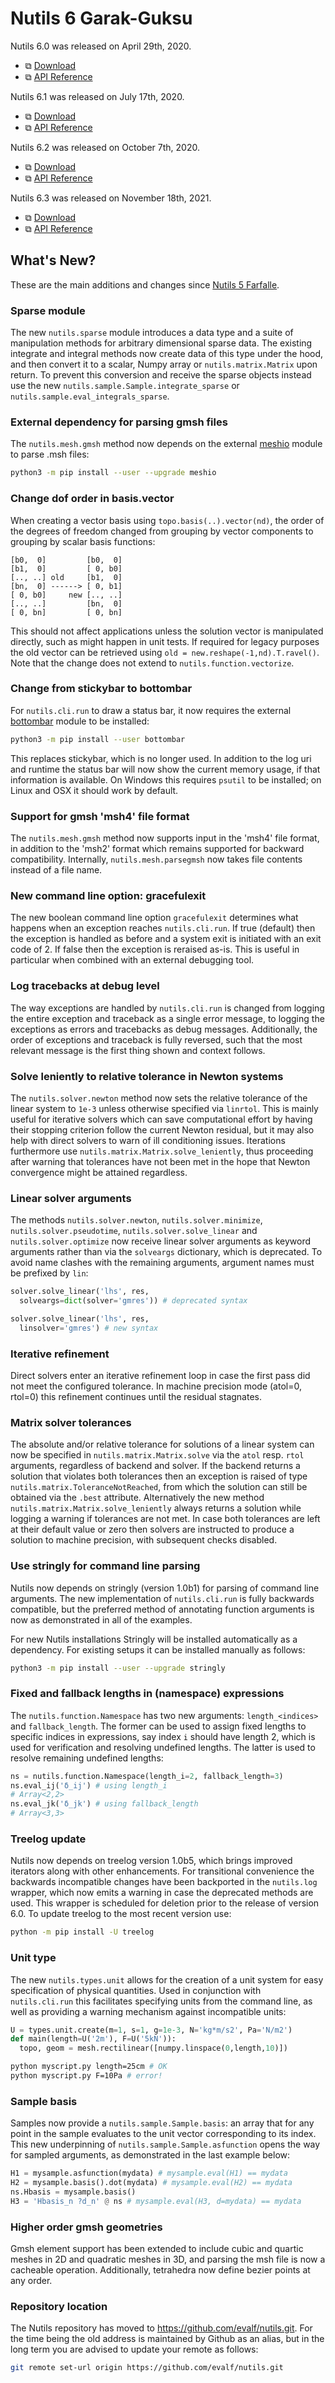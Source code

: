 # Nutils 6 Garak-Guksu

Nutils 6.0 was released on April 29th, 2020.
- ⧉ [Download](https://github.com/evalf/nutils/archive/refs/tags/v6.0.zip)
- ⧉ [API Reference](http://docs.nutils.org/en/v6.0/)

Nutils 6.1 was released on July 17th, 2020.
- ⧉ [Download](https://github.com/evalf/nutils/archive/refs/tags/v6.1.zip)
- ⧉ [API Reference](http://docs.nutils.org/en/v6.1/)

Nutils 6.2 was released on October 7th, 2020.
- ⧉ [Download](https://github.com/evalf/nutils/archive/refs/tags/v6.2.zip)
- ⧉ [API Reference](http://docs.nutils.org/en/v6.2/)

Nutils 6.3 was released on November 18th, 2021.
- ⧉ [Download](https://github.com/evalf/nutils/archive/refs/tags/v6.3.zip)
- ⧉ [API Reference](http://docs.nutils.org/en/v6.3/)

## What's New?

These are the main additions and changes since [Nutils 5
Farfalle](release-5.md).

### Sparse module

The new `nutils.sparse` module introduces a data type and a suite of
manipulation methods for arbitrary dimensional sparse data. The existing
integrate and integral methods now create data of this type under the hood, and
then convert it to a scalar, Numpy array or `nutils.matrix.Matrix` upon return.
To prevent this conversion and receive the sparse objects instead use the new
`nutils.sample.Sample.integrate_sparse` or
`nutils.sample.eval_integrals_sparse`.

### External dependency for parsing gmsh files

The `nutils.mesh.gmsh` method now depends on the external
[meshio](https://github.com/nschloe/meshio) module to parse .msh files:

```sh
python3 -m pip install --user --upgrade meshio
```

### Change dof order in basis.vector

When creating a vector basis using `topo.basis(..).vector(nd)`, the order of
the degrees of freedom changed from grouping by vector components to grouping
by scalar basis functions:

```
[b0,  0]         [b0,  0]
[b1,  0]         [ 0, b0]
[.., ..] old     [b1,  0]
[bn,  0] ------> [ 0, b1]
[ 0, b0]     new [.., ..]
[.., ..]         [bn,  0]
[ 0, bn]         [ 0, bn]
```

This should not affect applications unless the solution vector is manipulated
directly, such as might happen in unit tests. If required for legacy purposes
the old vector can be retrieved using `old = new.reshape(-1,nd).T.ravel()`.
Note that the change does not extend to `nutils.function.vectorize`.

### Change from stickybar to bottombar

For `nutils.cli.run` to draw a status bar, it now requires the external
[bottombar](https://github.com/evalf/bottombar) module to be installed:

```sh
python3 -m pip install --user bottombar
```

This replaces stickybar, which is no longer used. In addition to the log uri
and runtime the status bar will now show the current memory usage, if that
information is available. On Windows this requires `psutil` to be installed; on
Linux and OSX it should work by default.

### Support for gmsh 'msh4' file format

The `nutils.mesh.gmsh` method now supports input in the 'msh4' file format, in
addition to the 'msh2' format which remains supported for backward
compatibility. Internally, `nutils.mesh.parsegmsh` now takes file contents
instead of a file name.

### New command line option: gracefulexit

The new boolean command line option `gracefulexit` determines what happens when
an exception reaches `nutils.cli.run`. If true (default) then the exception is
handled as before and a system exit is initiated with an exit code of 2. If
false then the exception is reraised as-is. This is useful in particular when
combined with an external debugging tool.

### Log tracebacks at debug level

The way exceptions are handled by `nutils.cli.run` is changed from logging the
entire exception and traceback as a single error message, to logging the
exceptions as errors and tracebacks as debug messages. Additionally, the order
of exceptions and traceback is fully reversed, such that the most relevant
message is the first thing shown and context follows.

### Solve leniently to relative tolerance in Newton systems

The `nutils.solver.newton` method now sets the relative tolerance of the linear
system to `1e-3` unless otherwise specified via `linrtol`. This is mainly
useful for iterative solvers which can save computational effort by having
their stopping criterion follow the current Newton residual, but it may also
help with direct solvers to warn of ill conditioning issues. Iterations
furthermore use `nutils.matrix.Matrix.solve_leniently`, thus proceeding after
warning that tolerances have not been met in the hope that Newton convergence
might be attained regardless.

### Linear solver arguments

The methods `nutils.solver.newton`, `nutils.solver.minimize`,
`nutils.solver.pseudotime`, `nutils.solver.solve_linear` and
`nutils.solver.optimize` now receive linear solver arguments as keyword
arguments rather than via the `solveargs` dictionary, which is deprecated. To
avoid name clashes with the remaining arguments, argument names must be
prefixed by `lin`:

```python
solver.solve_linear('lhs', res,
  solveargs=dict(solver='gmres')) # deprecated syntax

solver.solve_linear('lhs', res,
  linsolver='gmres') # new syntax
```

### Iterative refinement

Direct solvers enter an iterative refinement loop in case the first pass did
not meet the configured tolerance. In machine precision mode (atol=0, rtol=0)
this refinement continues until the residual stagnates.

### Matrix solver tolerances

The absolute and/or relative tolerance for solutions of a linear system can now
be specified in `nutils.matrix.Matrix.solve` via the `atol` resp. `rtol`
arguments, regardless of backend and solver. If the backend returns a solution
that violates both tolerances then an exception is raised of type
`nutils.matrix.ToleranceNotReached`, from which the solution can still be
obtained via the `.best` attribute. Alternatively the new method
`nutils.matrix.Matrix.solve_leniently` always returns a solution while logging
a warning if tolerances are not met. In case both tolerances are left at their
default value or zero then solvers are instructed to produce a solution to
machine precision, with subsequent checks disabled.

### Use stringly for command line parsing

Nutils now depends on stringly (version 1.0b1) for parsing of command line
arguments. The new implementation of `nutils.cli.run` is fully backwards
compatible, but the preferred method of annotating function arguments is now as
demonstrated in all of the examples.

For new Nutils installations Stringly will be installed automatically as a
dependency. For existing setups it can be installed manually as follows:

```sh
python3 -m pip install --user --upgrade stringly
```

### Fixed and fallback lengths in (namespace) expressions

The `nutils.function.Namespace` has two new arguments: `length_<indices>` and
`fallback_length`. The former can be used to assign fixed lengths to specific
indices in expressions, say index `i` should have length 2, which is used for
verification and resolving undefined lengths. The latter is used to resolve
remaining undefined lengths:

```python
ns = nutils.function.Namespace(length_i=2, fallback_length=3)
ns.eval_ij('δ_ij') # using length_i
# Array<2,2>
ns.eval_jk('δ_jk') # using fallback_length
# Array<3,3>
```

### Treelog update

Nutils now depends on treelog version 1.0b5, which brings improved iterators
along with other enhancements. For transitional convenience the backwards
incompatible changes have been backported in the `nutils.log` wrapper, which
now emits a warning in case the deprecated methods are used. This wrapper is
scheduled for deletion prior to the release of version 6.0. To update treelog
to the most recent version use:

```sh
python -m pip install -U treelog
```

### Unit type

The new `nutils.types.unit` allows for the creation of a unit system for easy
specification of physical quantities. Used in conjunction with `nutils.cli.run`
this facilitates specifying units from the command line, as well as providing a
warning mechanism against incompatible units:

```python
U = types.unit.create(m=1, s=1, g=1e-3, N='kg*m/s2', Pa='N/m2')
def main(length=U('2m'), F=U('5kN')):
  topo, geom = mesh.rectilinear([numpy.linspace(0,length,10)])
```

```sh
python myscript.py length=25cm # OK
python myscript.py F=10Pa # error!
```

### Sample basis

Samples now provide a `nutils.sample.Sample.basis`: an array that for any point
in the sample evaluates to the unit vector corresponding to its index. This new
underpinning of `nutils.sample.Sample.asfunction` opens the way for sampled
arguments, as demonstrated in the last example below:

```python
H1 = mysample.asfunction(mydata) # mysample.eval(H1) == mydata
H2 = mysample.basis().dot(mydata) # mysample.eval(H2) == mydata
ns.Hbasis = mysample.basis()
H3 = 'Hbasis_n ?d_n' @ ns # mysample.eval(H3, d=mydata) == mydata
```

### Higher order gmsh geometries

Gmsh element support has been extended to include cubic and quartic meshes in
2D and quadratic meshes in 3D, and parsing the msh file is now a cacheable
operation. Additionally, tetrahedra now define bezier points at any order.

### Repository location

The Nutils repository has moved to <https://github.com/evalf/nutils.git>. For the
time being the old address is maintained by Github as an alias, but in the long
term you are advised to update your remote as follows:

```sh
git remote set-url origin https://github.com/evalf/nutils.git
```
